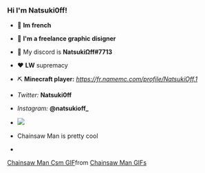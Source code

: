 ### Hi I'm Natsuki0ff!

- 🥖 **Im french**
- 🎨 **I'm a freelance graphic disigner**
- 💬 My discord is **NatsukiΩff#7713**
- ❤️ **LW** supremacy
- ⛏️ **Minecraft player:** *https://fr.namemc.com/profile/NatsukiOff.1*
- *Twitter:* **Natsuki0ff**
- *Instagram:* **@natsukioff_**









- <img src="https://visitor-badge.glitch.me/badge?page_id=Natsuki0ff.visitor-badge.issue.1">
- Chainsaw Man is pretty cool
- 
<div class="tenor-gif-embed" data-postid="26395209" data-share-method="host" data-aspect-ratio="1.77778" data-width="100%"><a href="https://tenor.com/view/chainsaw-man-csm-power-csm-power-chainsaw-man-anime-gif-26395209">Chainsaw Man Csm GIF</a>from <a href="https://tenor.com/search/chainsaw+man-gifs">Chainsaw Man GIFs</a></div> <script type="text/javascript" async src="https://tenor.com/embed.js"></script>
